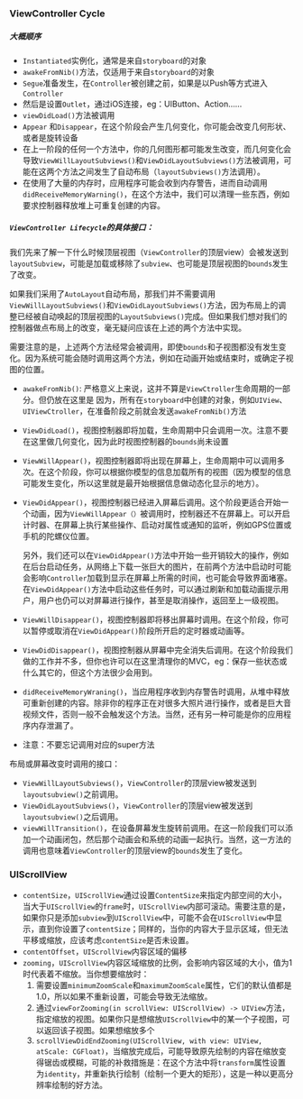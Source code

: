 ### ViewController Cycle

##### 大概顺序

* `Instantiated`实例化，通常是来自`storyboard`的对象
* `awakeFromNib()`方法，仅适用于来自`storyboard`的对象
* `Segue`准备发生，在`Controller`被创建之前，如果是以Push等方式进入`Controller`
* 然后是设置`Outlet`，通过iOS连接，eg：UIButton、Action……
* `viewDidLoad()`方法被调用
* `Appear` 和`Disappear`，在这个阶段会产生几何变化，你可能会改变几何形状、或者是旋转设备
* 在上一阶段的任何一个方法中，你的几何图形都可能发生改变，而几何变化会导致`ViewWillLayoutSubviews()`和`ViewDidLayoutSubviews()`方法被调用，可能在这两个方法之间发生了自动布局（`layoutSubviews()`方法调用）。
* 在使用了大量的内存时，应用程序可能会收到内存警告，进而自动调用`didReceiveMemoryWarning()`，在这个方法中，我们可以清理一些东西，例如要求控制器释放堆上可重复创建的内容。

##### `ViewController Lifecycle`的具体接口：

我们先来了解一下什么时候顶层视图（`ViewController`的顶层view）会被发送到`layoutSubview`，可能是加载或移除了`subview`、也可能是顶层视图的`bounds`发生了改变。

如果我们采用了`AutoLayout`自动布局，那我们并不需要调用`ViewWillLayoutSubviews()`和`ViewDidLayoutSubviews()`方法，因为布局上的调整已经被自动唤起的顶层视图的`LayoutSubviews()`完成。但如果我们想对我们的控制器做点布局上的改变，毫无疑问应该在上述的两个方法中实现。

需要注意的是，上述两个方法经常会被调用，即使`bounds`和子视图都没有发生变化。因为系统可能会随时调用这两个方法，例如在动画开始或结束时，或确定子视图的位置。

* `awakeFromNib()`: 严格意义上来说，这并不算是`ViewCtroller`生命周期的一部分。但仍放在这里是 因为，所有在`storyboard`中创建的对象，例如`UIView`、`UIViewCtroller`，在准备阶段之前就会发送`awakeFromNib()`方法

* `ViewDidLoad()`，视图控制器即将加载，生命周期中只会调用一次。注意不要在这里做几何变化，因为此时视图控制器的`bounds`尚未设置

* `ViewWillAppear()`，视图控制器即将出现在屏幕上，生命周期中可以调用多次。在这个阶段，你可以根据你模型的信息加载所有的视图（因为模型的信息可能发生变化，所以这里就是最开始根据信息做动态化显示的地方）。

* `ViewDidAppear()`，视图控制器已经进入屏幕后调用。这个阶段更适合开始一个动画，因为`ViewWillAppear（）`被调用时，控制器还不在屏幕上。可以开启计时器、在屏幕上执行某些操作、启动对属性或通知的监听，例如GPS位置或手机的陀螺仪位置。

  另外，我们还可以在`ViewDidAppear()`方法中开始一些开销较大的操作，例如在后台启动任务，从网络上下载一张巨大的图片，在前两个方法中启动时可能会影响`Controller`加载到显示在屏幕上所需的时间，也可能会导致界面堵塞。在`ViewDidAppear()`方法中启动这些任务时，可以通过刷新和加载动画提示用户，用户也仍可以对屏幕进行操作，甚至是取消操作，返回至上一级视图。

* `ViewWillDisappear()`，视图控制器即将移出屏幕时调用。在这个阶段，你可以暂停或取消在`ViewDidAppear()`阶段所开启的定时器或动画等。

* `ViewDidDisappear()`，视图控制器从屏幕中完全消失后调用。在这个阶段我们做的工作并不多，但你也许可以在这里清理你的MVC，eg：保存一些状态或什么其它的，但这个方法很少会用到。

* `didReceiveMemoryWraning()`，当应用程序收到内存警告时调用，从堆中释放可重新创建的内容。除非你的程序正在对很多大照片进行操作，或者是巨大音视频文件，否则一般不会触发这个方法。当然，还有另一种可能是你的应用程序内存泄漏了。

* 注意：不要忘记调用对应的super方法

布局或屏幕改变时调用的接口：

* `ViewWillLayoutSubviews()`，`ViewController`的顶层view被发送到`layoutsubview()`之前调用。
* `ViewDidLayoutSubviews()`，`ViewController`的顶层view被发送到`layoutsubview()`之后调用。
* `viewWillTransition()`，在设备屏幕发生旋转前调用。在这一阶段我们可以添加一个动画闭包，然后那个动画会和系统的动画一起执行。当然，这一方法的调用也意味着`ViewController`的顶层view的`bounds`发生了变化。

### UIScrollView

* `contentSize`，`UIScrollView`通过设置`ContentSize`来指定内部空间的大小，当大于`UIScrollView`的`frame`时，`UIScrollView`内部可滚动。需要注意的是，如果你只是添加`subview`到`UIScrollView`中，可能不会在`UIScrollView`中显示，直到你设置了`contentSize`；同样的，当你的内容大于显示区域，但无法平移或缩放，应该考虑`contentSize`是否未设置。
* `contentOffset`，`UIScrollView`内容区域的偏移
* `zooming`，`UIScrollView`内容区域缩放的比例，会影响内容区域的大小，值为1时代表着不缩放。当你想要缩放时：
  1. 需要设置`minimumZoomScale`和`maximumZoomScale`属性，它们的默认值都是1.0，所以如果不重新设置，可能会导致无法缩放。
  2. 通过`viewForZooming(in scrollView: UIScrollView) -> UIView`方法，指定缩放的视图。如果你只是想缩放`UIScrollView`中的某一个子视图，可以返回该子视图。如果想缩放多个
  3. `scrollViewDidEndZooming(UIScrollView, with view: UIView, atScale: CGFloat)`，当缩放完成后，可能导致原先绘制的内容在缩放变得锯齿或模糊，可能的补救措施是：在这个方法中将`transform`属性设置为`identity`，并重新执行绘制（绘制一个更大的矩形），这是一种以更高分辨率绘制的好方法。

